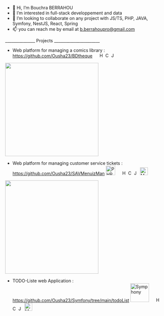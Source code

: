 - 👋 Hi, I’m Bouchra BERRAHOU
- 👀 I’m interested in full-stack developpement and data
- 💞️ I’m looking to collaborate on any project with JS/TS, PHP, JAVA, Symfony, NestJS, React, Spring
- 📫 you can reach me by email at b.berrahoupro@gmail.com

_______________ Projects _______________________

+ Web platform for managing a comics library : https://github.com/Ousha23/BDtheque <img src="https://github.com/user-attachments/assets/01ee8b68-caf0-49f1-82aa-4c07a0460c23" width="15px" /> <img src="https://cdn.jsdelivr.net/gh/devicons/devicon/icons/html5/html5-plain.svg" alt="HTML5" width="15px" /> <img src="https://cdn.jsdelivr.net/gh/devicons/devicon/icons/css3/css3-plain.svg" alt="CSS3" width="15px" /> <img src="https://cdn.jsdelivr.net/gh/devicons/devicon/icons/javascript/javascript-plain.svg" alt="JavaScript" width="15px" />

<img src="https://github.com/user-attachments/assets/0b23e66c-33f4-4a0b-8d56-d00f6a500c6f" width="300px" />

+ Web platform for managing customer service tickets : https://github.com/Ousha23/SAVMenuizMan <img src="https://github.com/user-attachments/assets/7cd2c088-fa42-47e5-afcd-377512e590d7" alt="PHP" width="30px" /> <img src="https://github.com/user-attachments/assets/01ee8b68-caf0-49f1-82aa-4c07a0460c23" width="15px" /> <img src="https://cdn.jsdelivr.net/gh/devicons/devicon/icons/html5/html5-plain.svg" alt="HTML5" width="15px" /> <img src="https://cdn.jsdelivr.net/gh/devicons/devicon/icons/css3/css3-plain.svg" alt="CSS3" width="15px" /> <img src="https://cdn.jsdelivr.net/gh/devicons/devicon/icons/javascript/javascript-plain.svg" alt="JavaScript" width="15px" /> <img src="https://github.com/user-attachments/assets/6e410476-35d2-4d0c-88d6-b1fb9a39dd62" alt="MariaDB" width="25px" /> 

<img src="https://github.com/user-attachments/assets/4a879b0e-87ac-4f8d-b70a-1742b0ff662e"  width="300px" />

+ TODO-Liste web Application : https://github.com/Ousha23/Symfony/tree/main/todoList <img src="https://github.com/user-attachments/assets/debf8345-2b85-4f88-82bc-2b40bb6f33d0" alt="Symphony" width="60px" /> <img src="https://github.com/user-attachments/assets/01ee8b68-caf0-49f1-82aa-4c07a0460c23" width="15px" /> <img src="https://cdn.jsdelivr.net/gh/devicons/devicon/icons/html5/html5-plain.svg" alt="HTML5" width="15px" /> <img src="https://cdn.jsdelivr.net/gh/devicons/devicon/icons/css3/css3-plain.svg" alt="CSS3" width="15px" /> <img src="https://cdn.jsdelivr.net/gh/devicons/devicon/icons/javascript/javascript-plain.svg" alt="JavaScript" width="15px" /> <img src="https://github.com/user-attachments/assets/6e410476-35d2-4d0c-88d6-b1fb9a39dd62" alt="MariaDB" width="25px" />


 
